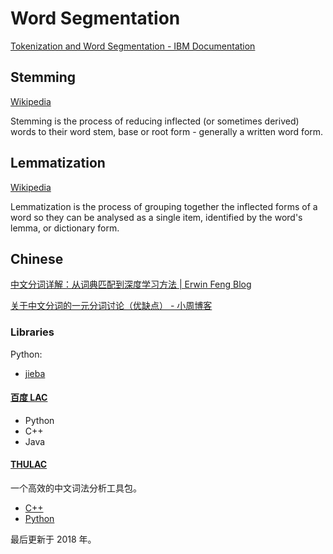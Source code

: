 # Word Segmentation
[Tokenization and Word Segmentation - IBM Documentation](https://www.ibm.com/docs/en/watson-libraries?topic=tasks-tokenization-word-segmentation)

## Stemming
[Wikipedia](https://en.wikipedia.org/wiki/Stemming)

Stemming is the process of reducing inflected (or sometimes derived) words to their word stem, base or root form - generally a written word form.

## Lemmatization
[Wikipedia](https://en.wikipedia.org/wiki/Lemmatization)

Lemmatization is the process of grouping together the inflected forms of a word so they can be analysed as a single item, identified by the word's lemma, or dictionary form.

## Chinese
[中文分词详解：从词典匹配到深度学习方法 | Erwin Feng Blog](https://allenwind.github.io/blog/8269/)

[关于中文分词的一元分词讨论（优缺点） - 小周博客](https://www.css3er.com/p/167.html)

### Libraries
Python:
- [jieba](https://github.com/fxsjy/jieba)

#### [百度 LAC](https://github.com/baidu/lac)
- Python
- C++
- Java

#### [THULAC](http://thulac.thunlp.org/)
一个高效的中文词法分析工具包。

- [C++](https://github.com/thunlp/THULAC)
- [Python](https://github.com/thunlp/THULAC-Python)

最后更新于 2018 年。